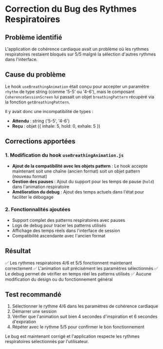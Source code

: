# Correction du Bug des Rythmes Respiratoires

## Problème identifié

L'application de cohérence cardiaque avait un problème où les rythmes respiratoires restaient bloqués sur 5/5 malgré la sélection d'autres rythmes dans l'interface.

## Cause du problème

Le hook `useBreathingAnimation` était conçu pour accepter un paramètre `rhythm` de type string (comme '5-5' ou '4-6'), mais le composant `CoherenceSessionScreen` lui passait un objet `breathingPattern` récupéré via la fonction `getBreathingPattern`.

Il y avait donc une incompatibilité de types :
- **Attendu** : string ('5-5', '4-6')
- **Reçu** : objet ({ inhale: 5, hold: 0, exhale: 5 })

## Corrections apportées

### 1. Modification du hook `useBreathingAnimation.js`

- **Ajout de la compatibilité avec les objets pattern** : Le hook accepte maintenant soit une chaîne (ancien format) soit un objet pattern (nouveau format)
- **Gestion des pauses** : Ajout du support pour les temps de pause (`hold`) dans l'animation respiratoire
- **Amélioration du debug** : Ajout des temps actuels dans l'état pour faciliter le débogage

### 2. Fonctionnalités ajoutées

- Support complet des patterns respiratoires avec pauses
- Logs de debug pour tracer les patterns utilisés
- Affichage des temps réels dans l'interface de session
- Compatibilité ascendante avec l'ancien format

## Résultat

✅ Les rythmes respiratoires 4/6 et 5/5 fonctionnent maintenant correctement
✅ L'animation suit précisément les paramètres sélectionnés
✅ Le debug permet de vérifier en temps réel les patterns utilisés
✅ Aucune modification du design ou du fonctionnement général

## Test recommandé

1. Sélectionner le rythme 4/6 dans les paramètres de cohérence cardiaque
2. Démarrer une session
3. Vérifier que l'animation suit bien 4 secondes d'inspiration et 6 secondes d'expiration
4. Répéter avec le rythme 5/5 pour confirmer le bon fonctionnement

Le bug est maintenant corrigé et l'application respecte les rythmes respiratoires sélectionnés par l'utilisateur.

